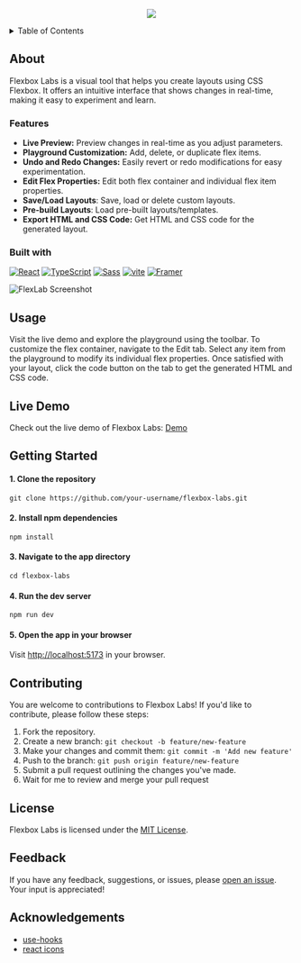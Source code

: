 <p align="center">
<img src=".github/images/banner.png" />
</p>

<details>
  <summary>Table of Contents</summary>
  <ul>
    <li>
      <a href="#about">About</a>
      <ul>
        <li><a href="#features">Features</a></li>
        <li><a href="#built-with">Built With</a></li>
      </ul>
    </li>
    <li><a href="#usage">Usage</a></li>
    <li><a href="#live-demo">Live Demo</a></li>
    <li><a href="#getting-started">Getting Started</a></li>
    <li><a href="#contributing">Contributing</a></li>
    <li><a href="#license">License</a></li>
    <li><a href="#feedback">Feedback</a></li>
  </ul>
</details>

## About
Flexbox Labs is a visual tool that helps you create layouts using CSS Flexbox. It offers an intuitive interface that shows changes in real-time, making it easy to experiment and learn.

### Features
- **Live Preview:** Preview changes in real-time as you adjust parameters.
- **Playground Customization:** Add, delete, or duplicate flex items.
- **Undo and Redo Changes:** Easily revert or redo modifications for easy experimentation.
- **Edit Flex Properties:** Edit both flex container and individual flex item properties.
- **Save/Load Layouts**: Save, load or delete custom layouts.
- **Pre-build Layouts**: Load pre-built layouts/templates.
- **Export HTML and CSS Code:** Get HTML and CSS code for the generated layout.

### Built with

[![React][react-image]][react-url]
[![TypeScript][typescript-image]][typescript-url]
[![Sass][sass-image]][sass-url]
[![vite][vite-image]][vite-url]
[![Framer][framer-image]][framer-url]

![FlexLab Screenshot](.github/images/Screenshot1.png)

## Usage
Visit the live demo and explore the playground using the toolbar. To customize the flex container, navigate to the Edit tab. Select any item from the playground to modify its individual flex properties. Once satisfied with your layout, click the code button on the tab to get the generated HTML and CSS code.

## Live Demo
Check out the live demo of Flexbox Labs: [Demo](https://flexboxlabs.netlify.app/)

## Getting Started

#### 1. Clone the repository

```shell
git clone https://github.com/your-username/flexbox-labs.git
```

#### 2. Install npm dependencies

```shell
npm install
```

#### 3. Navigate to the app directory
```shell
cd flexbox-labs
```

#### 4. Run the dev server

```shell
npm run dev
```

#### 5. Open the app in your browser

Visit [http://localhost:5173](http://localhost:5173) in your browser.

## Contributing
You are welcome to contributions to Flexbox Labs! If you'd like to contribute, please follow these steps:
1. Fork the repository.
2. Create a new branch: `git checkout -b feature/new-feature`
3. Make your changes and commit them: `git commit -m 'Add new feature'`
4. Push to the branch: `git push origin feature/new-feature`
5. Submit a pull request outlining the changes you've made.
6. Wait for me to review and merge your pull request

## License
Flexbox Labs is licensed under the [MIT License](LICENSE).

## Feedback

If you have any feedback, suggestions, or issues, please [open an issue](https://github.com/yourusername/flexbox-labs/issues).
Your input is appreciated!

## Acknowledgements

- [use-hooks](https://usehooks.com/)
- [react icons](https://usehooks.com/)

[react-image]: https://img.shields.io/badge/React-20232A?style=for-the-badge&logo=react&logoColor=61DAFB
[typescript-image]: https://shields.io/badge/TypeScript-3178C6?logo=TypeScript&logoColor=FFF&style=for-the-badge
[sass-image]: https://img.shields.io/badge/Sass-CC6699?style=for-the-badge&logo=sass&logoColor=white
[framer-image]: https://img.shields.io/badge/Framer%20Motion-1a1a1a?style=for-the-badge&logo=framer
[vite-image]: https://img.shields.io/badge/Vite-20232A?style=for-the-badge&logo=Vite

[react-url]: https://react.dev/
[typescript-url]: https://www.typescriptlang.org/
[sass-url]: https://sass-lang.com/
[framer-url]: https://www.framer.com
[vite-url]: https://vitejs.dev/

